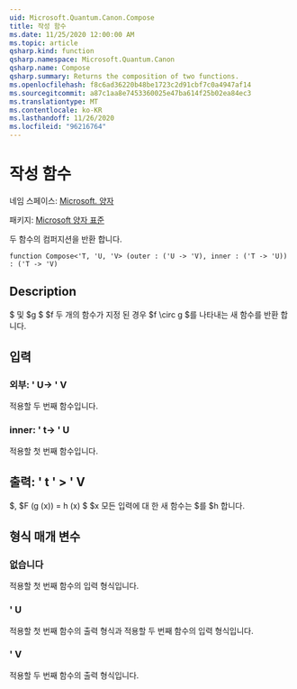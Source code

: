 ```yaml
---
uid: Microsoft.Quantum.Canon.Compose
title: 작성 함수
ms.date: 11/25/2020 12:00:00 AM
ms.topic: article
qsharp.kind: function
qsharp.namespace: Microsoft.Quantum.Canon
qsharp.name: Compose
qsharp.summary: Returns the composition of two functions.
ms.openlocfilehash: f8c6ad36220b48be1723c2d91cbf7c0a4947af14
ms.sourcegitcommit: a87c1aa8e7453360025e47ba614f25b02ea84ec3
ms.translationtype: MT
ms.contentlocale: ko-KR
ms.lasthandoff: 11/26/2020
ms.locfileid: "96216764"
---
```

# <a name="compose-function"></a>작성 함수

네임 스페이스: [Microsoft. 양자](xref:Microsoft.Quantum.Canon)

패키지: [Microsoft 양자 표준](https://nuget.org/packages/Microsoft.Quantum.Standard)


두 함수의 컴퍼지션을 반환 합니다.

```qsharp
function Compose<'T, 'U, 'V> (outer : ('U -> 'V), inner : ('T -> 'U)) : ('T -> 'V)
```


## <a name="description"></a>Description

$ 및 $g $ $f 두 개의 함수가 지정 된 경우 $f \circ g $를 나타내는 새 함수를 반환 합니다.

## <a name="input"></a>입력

### <a name="outer--u---v"></a>외부: ' U-> ' V

적용할 두 번째 함수입니다.


### <a name="inner--t---u"></a>inner: ' t-> ' U

적용할 첫 번째 함수입니다.



## <a name="output--t---v"></a>출력: ' t ' > ' V

$, $F (g (x)) = h (x) $ $x 모든 입력에 대 한 새 함수는 $를 $h 합니다.

## <a name="type-parameters"></a>형식 매개 변수

### <a name="t"></a>없습니다

적용할 첫 번째 함수의 입력 형식입니다.
### <a name="u"></a>' U

적용할 첫 번째 함수의 출력 형식과 적용할 두 번째 함수의 입력 형식입니다.
### <a name="v"></a>' V

적용할 두 번째 함수의 출력 형식입니다.